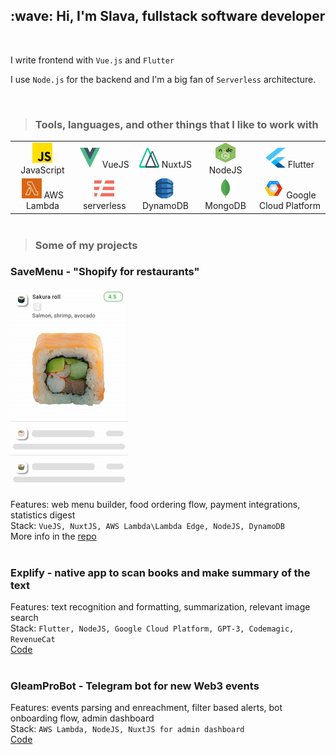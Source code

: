 <h2 align="left" id="macropower-title">:wave: Hi, I'm Slava, fullstack software developer</h2>
<br />

I write frontend with `Vue.js` and `Flutter`

I use `Node.js` for the backend and I'm a big fan of `Serverless` architecture.

<br />

>### Tools, languages, and other things that I like to work with

<table style="margin: 0 auto;">
  <tr>
    <td style="text-align: center;"><img src="/img/js.png" alt="JavaScript icon" width="32" height="32" /> JavaScript</td>
    <td style="text-align: center;"><img src="/img/vue.png" alt="VueJS icon" width="32" height="32" /> VueJS</td>
    <td style="text-align: center;"><img src="/img/nuxt.png" alt="NuxtJS icon" width="32" height="32" /> NuxtJS</td>
    <td style="text-align: center;"><img src="/img/nodejs.jpg" alt="NodeJS icon" width="32" height="32" /> NodeJS</td>
    <td style="text-align: center;"><img src="/img/flutter.png" alt="Flutter icon" width="32" height="32" /> Flutter</td>
  </tr>
  <tr>
    <td style="text-align: center;"><img src="/img/lambda.png" alt="AWS Lambda icon" width="32" height="32" /> AWS Lambda</td>
    <td style="text-align: center;"><img src="/img/serverless.png" alt="AWS Lambda icon" width="32" height="32" /> serverless</td>
    <td style="text-align: center;"><img src="/img/dynamodb.png" alt="DynamoDB icon" width="32" height="32" /> DynamoDB</td>
    <td style="text-align: center;"><img src="/img/mongo.webp" alt="MongoDB icon" width="32" height="32" /> MongoDB</td>
    <td style="text-align: center;"><img src="/img/google-cloud-platform.png" alt="Google Cloud Platform icon" width="32" height="32" /> Google Cloud Platform</td>
  </tr>
</table>
<br />

>### Some of my projects

### SaveMenu - "Shopify for restaurants"
<img src="/img/savemenu_demo.gif" style="width:188px;">

Features: web menu builder, food ordering flow, payment integrations, statistics digest</br>
Stack: `VueJS, NuxtJS, AWS Lambda\Lambda Edge, NodeJS, DynamoDB`</br>
More info in the [repo](https://github.com/Slava-AV/savemenu)
<br /><br />

### Explify - native app to scan books and make summary of the text
Features: text recognition and formatting, summarization, relevant image search</br>
Stack: `Flutter, NodeJS, Google Cloud Platform, GPT-3, Codemagic, RevenueCat`</br>
[Code](https://github.com/Slava-AV/explify)
<br /><br />

### GleamProBot - Telegram bot for new Web3 events
Features: events parsing and enreachment, filter based alerts, bot onboarding flow, admin dashboard</br>
Stack: `AWS Lambda, NodeJS, NuxtJS for admin dashboard`</br>
[Code](https://github.com/Slava-AV/gleamprobot)
<br /><br />
